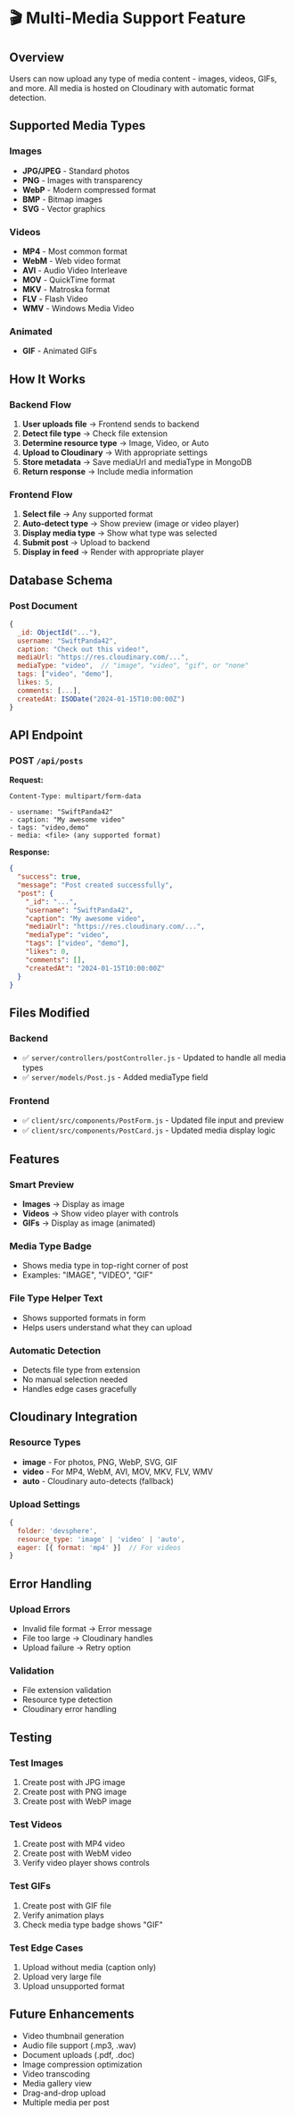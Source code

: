 # 🎬 Multi-Media Support Feature

## Overview
Users can now upload any type of media content - images, videos, GIFs, and more. All media is hosted on Cloudinary with automatic format detection.

## Supported Media Types

### Images
- **JPG/JPEG** - Standard photos
- **PNG** - Images with transparency
- **WebP** - Modern compressed format
- **BMP** - Bitmap images
- **SVG** - Vector graphics

### Videos
- **MP4** - Most common format
- **WebM** - Web video format
- **AVI** - Audio Video Interleave
- **MOV** - QuickTime format
- **MKV** - Matroska format
- **FLV** - Flash Video
- **WMV** - Windows Media Video

### Animated
- **GIF** - Animated GIFs

## How It Works

### Backend Flow
1. **User uploads file** → Frontend sends to backend
2. **Detect file type** → Check file extension
3. **Determine resource type** → Image, Video, or Auto
4. **Upload to Cloudinary** → With appropriate settings
5. **Store metadata** → Save mediaUrl and mediaType in MongoDB
6. **Return response** → Include media information

### Frontend Flow
1. **Select file** → Any supported format
2. **Auto-detect type** → Show preview (image or video player)
3. **Display media type** → Show what type was selected
4. **Submit post** → Upload to backend
5. **Display in feed** → Render with appropriate player

## Database Schema

### Post Document
```javascript
{
  _id: ObjectId("..."),
  username: "SwiftPanda42",
  caption: "Check out this video!",
  mediaUrl: "https://res.cloudinary.com/...",
  mediaType: "video",  // "image", "video", "gif", or "none"
  tags: ["video", "demo"],
  likes: 5,
  comments: [...],
  createdAt: ISODate("2024-01-15T10:00:00Z")
}
```

## API Endpoint

### POST `/api/posts`
**Request:**
```
Content-Type: multipart/form-data

- username: "SwiftPanda42"
- caption: "My awesome video"
- tags: "video,demo"
- media: <file> (any supported format)
```

**Response:**
```json
{
  "success": true,
  "message": "Post created successfully",
  "post": {
    "_id": "...",
    "username": "SwiftPanda42",
    "caption": "My awesome video",
    "mediaUrl": "https://res.cloudinary.com/...",
    "mediaType": "video",
    "tags": ["video", "demo"],
    "likes": 0,
    "comments": [],
    "createdAt": "2024-01-15T10:00:00Z"
  }
}
```

## Files Modified

### Backend
- ✅ `server/controllers/postController.js` - Updated to handle all media types
- ✅ `server/models/Post.js` - Added mediaType field

### Frontend
- ✅ `client/src/components/PostForm.js` - Updated file input and preview
- ✅ `client/src/components/PostCard.js` - Updated media display logic

## Features

### Smart Preview
- **Images** → Display as image
- **Videos** → Show video player with controls
- **GIFs** → Display as image (animated)

### Media Type Badge
- Shows media type in top-right corner of post
- Examples: "IMAGE", "VIDEO", "GIF"

### File Type Helper Text
- Shows supported formats in form
- Helps users understand what they can upload

### Automatic Detection
- Detects file type from extension
- No manual selection needed
- Handles edge cases gracefully

## Cloudinary Integration

### Resource Types
- **image** - For photos, PNG, WebP, SVG, GIF
- **video** - For MP4, WebM, AVI, MOV, MKV, FLV, WMV
- **auto** - Cloudinary auto-detects (fallback)

### Upload Settings
```javascript
{
  folder: 'devsphere',
  resource_type: 'image' | 'video' | 'auto',
  eager: [{ format: 'mp4' }]  // For videos
}
```

## Error Handling

### Upload Errors
- Invalid file format → Error message
- File too large → Cloudinary handles
- Upload failure → Retry option

### Validation
- File extension validation
- Resource type detection
- Cloudinary error handling

## Testing

### Test Images
1. Create post with JPG image
2. Create post with PNG image
3. Create post with WebP image

### Test Videos
1. Create post with MP4 video
2. Create post with WebM video
3. Verify video player shows controls

### Test GIFs
1. Create post with GIF file
2. Verify animation plays
3. Check media type badge shows "GIF"

### Test Edge Cases
1. Upload without media (caption only)
2. Upload very large file
3. Upload unsupported format

## Future Enhancements

- Video thumbnail generation
- Audio file support (.mp3, .wav)
- Document uploads (.pdf, .doc)
- Image compression optimization
- Video transcoding
- Media gallery view
- Drag-and-drop upload
- Multiple media per post
